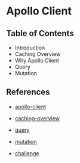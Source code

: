 # Apollo Client

## Table of Contents

- Introduction
- Caching Overview
- Why Apollo Client
- Query
- Mutation

## References

- [apollo-client](https://www.apollographql.com/docs/react/)

- [caching-overview](https://www.apollographql.com/docs/react/caching/overview)
- [query](https://www.apollographql.com/docs/react/data/queries)
- [mutation](https://www.apollographql.com/docs/react/data/mutations)
- [challenge](https://docs.google.com/document/d/1lgbVfxCyxjiSWblKXNGDf0fQcbp_wQwTRb4j7mZnUY8/edit)

